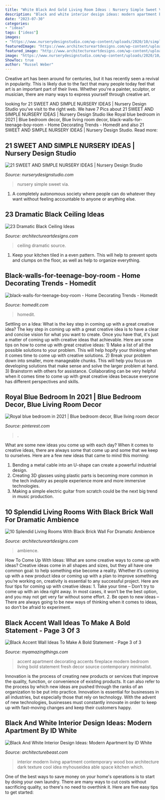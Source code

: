 ```yaml
---
title: "White Black And Gold Living Room Ideas : Nursery Simple Sweet Via"
description: "Black and white interior design ideas: modern apartment by id white"
date: "2023-07-30"
categories:
- "ideas"
tags: ["ideas"]
images:
- "https://www.nurserydesignstudio.com/wp-content/uploads/2020/10/simple-nursery-ideas-17.png"
featuredImage: "https://www.architectureartdesigns.com/wp-content/uploads/2013/11/1617.jpg"
featured_image: "http://www.architectureartdesigns.com/wp-content/uploads/2017/05/1-22-1024x580.jpg"
image: "https://www.nurserydesignstudio.com/wp-content/uploads/2020/10/simple-nursery-ideas-17.png"
ShowToc: true
author: "Russel Weber"
---
```



Creative art has been around for centuries, but it has recently seen a revival in popularity. This is likely due to the fact that many people today feel that art is an important part of their lives. Whether you're a painter, sculptor, or musician, there are many ways to express yourself through creative art.

	

		
looking for 21 SWEET AND SIMPLE NURSERY IDEAS | Nursery Design Studio you've visit to the right web. We have 7 Pics about 21 SWEET AND SIMPLE NURSERY IDEAS | Nursery Design Studio like Royal blue bedroom in 2021 | Blue bedroom decor, Blue living room decor, black-walls-for-teenage-boy-room - Home Decorating Trends - Homedit and also 21 SWEET AND SIMPLE NURSERY IDEAS | Nursery Design Studio. Read more:
		
    
## 21 SWEET AND SIMPLE NURSERY IDEAS | Nursery Design Studio

<img loading=lazy src="https://www.nurserydesignstudio.com/wp-content/uploads/2020/10/simple-nursery-ideas-17.png" onerror="this.onerror=null;this.src='https://tse2.mm.bing.net/th?id=OIP.eIW4WuJL38D_C1vnHgYWwQHaLH&amp;pid=15.1';" alt="21 SWEET AND SIMPLE NURSERY IDEAS | Nursery Design Studio">

_Source: nurserydesignstudio.com_

>nursery simple sweet via. 

	

1. A completely autonomous society where people can do whatever they want without feeling accountable to anyone or anything else. 

    
## 23 Dramatic Black Ceiling Ideas

<img loading=lazy src="https://www.architectureartdesigns.com/wp-content/uploads/2013/11/1617.jpg" onerror="this.onerror=null;this.src='https://tse3.mm.bing.net/th?id=OIP.bclHZocX1cS9uNG82hUJSgHaFj&amp;pid=15.1';" alt="23 Dramatic Black Ceiling Ideas">

_Source: architectureartdesigns.com_

>ceiling dramatic source. 

	

1. Keep your kitchen tiled in a even pattern. This will help to prevent spots and clumps on the floor, as well as help to organize everything.

    
## Black-walls-for-teenage-boy-room - Home Decorating Trends - Homedit

<img loading=lazy src="http://cdn.homedit.com/wp-content/uploads/2014/07/black-walls-for-teenage-boy-room-1024x681.jpg" onerror="this.onerror=null;this.src='https://tse3.mm.bing.net/th?id=OIP.5liMFf9LOPCbmu7hfPVdIQHaE7&amp;pid=15.1';" alt="black-walls-for-teenage-boy-room - Home Decorating Trends - Homedit">

_Source: homedit.com_

>homedit. 

	

Settling on a Idea: What is the key step in coming up with a great creative idea?
The key step in coming up with a great creative idea is to have a clear and concise vision for what you want to create. Once you have that, it's just a matter of coming up with creative ideas that achievable. Here are some tips on how to come up with great creative ideas: 1) Make a list of all the possible solutions to your problem. This will help hopify your thinking when it comes time to come up with creative solutions. 2) Break your problem down into smaller, more manageable chunks. This will help you focus on developing solutions that make sense and solve the larger problem at hand. 3) Brainstorm with others for assistance. Collaborating can be very helpful when it comes time to come up with great creative ideas because everyone has different perspectives and skills.

    
## Royal Blue Bedroom In 2021 | Blue Bedroom Decor, Blue Living Room Decor

<img loading=lazy src="https://i.pinimg.com/736x/1e/e4/c9/1ee4c98e542f88d67d74cb582fa78e8b.jpg" onerror="this.onerror=null;this.src='https://tse1.mm.bing.net/th?id=OIP.hBSuNlmSZD3pDtWD3oLTxAHaJ3&amp;pid=15.1';" alt="Royal blue bedroom in 2021 | Blue bedroom decor, Blue living room decor">

_Source: pinterest.com_

>. 

	

What are some new ideas you come up with each day?
When it comes to creative ideas, there are always some that come up and some that we keep to ourselves. Here are a few new ideas that came to mind this morning: 
1. Bending a metal cable into an U-shape can create a powerful industrial design.
2. Creating 3D glasses using plastic parts is becoming more common in the tech industry as people experience more and more immersive technologies.
3. Making a simple electric guitar from scratch could be the next big trend in music production.

    
## 10 Splendid Living Rooms With Black Brick Wall For Dramatic Ambience

<img loading=lazy src="http://www.architectureartdesigns.com/wp-content/uploads/2017/05/1-22-1024x580.jpg" onerror="this.onerror=null;this.src='https://tse4.mm.bing.net/th?id=OIP.BoB_a54ElQLN_fv_kHMYbgHaEM&amp;pid=15.1';" alt="10 Splendid Living Rooms With Black Brick Wall For Dramatic Ambience">

_Source: architectureartdesigns.com_

>ambience. 

	

How To Come Up With Ideas: What are some creative ways to come up with ideas?
Creative ideas come in all shapes and sizes, but they all have one common goal: to help something else become a reality. Whether it’s coming up with a new product idea or coming up with a plan to improve something you’re working on, creativity is essential to any successful project. Here are four tips for coming up with creative ideas: 1. Take your time – Don’t try to come up with an idea right away. In most cases, it won’t be the best option, and you may not get very far without some effort. 2. Be open to new ideas – There are always going to be new ways of thinking when it comes to ideas, so don’t be afraid to experiment. 
    
## Black Accent Wall Ideas To Make A Bold Statement - Page 3 Of 3

<img loading=lazy src="https://myamazingthings.com/wp-content/uploads/2018/02/black-accent-wall-11-.jpg" onerror="this.onerror=null;this.src='https://tse3.mm.bing.net/th?id=OIP.i6tpq8nB-QMfWv_t4-VzQAHaJ_&amp;pid=15.1';" alt="Black Accent Wall Ideas To Make A Bold Statement - Page 3 of 3">

_Source: myamazingthings.com_

>accent apartment decorating accents fireplace modern bedroom living bold statement fresh decor source contemporary minimalist. 

	

Innovation is the process of creating new products or services that improve the quality, function, or convenience of existing products. It can also refer to the process by which new ideas are pushed through the ranks of an organization to be put into practice. Innovation is essential for businesses in all industries, but especially those that rely on technology. With the advent of new technologies, businesses must constantly innovate in order to keep up with fast-moving changes and keep their customers happy.

    
## Black And White Interior Design Ideas: Modern Apartment By ID White

<img loading=lazy src="https://architecturebeast.com/wp-content/uploads/2017/05/Black-And-White-Interior-Design-Ideas-Modern-Apartment-by-ID-White-on-Architecture-Beast-05-min.jpg" onerror="this.onerror=null;this.src='https://tse4.mm.bing.net/th?id=OIP.PrFu-q8Mlyw4xDVE69nI6gHaJ3&amp;pid=15.1';" alt="Black And White Interior Design Ideas: Modern Apartment by ID White">

_Source: architecturebeast.com_

>interior modern living apartment contemporary wood box architecture dark texture cool idea myhouseidea able space kitchen which. 

	

One of the best ways to save money on your home's operations is to start by doing your own laundry. There are many ways to cut costs without sacrificing quality, so there's no need to overthink it. Here are five easy tips to get started:

